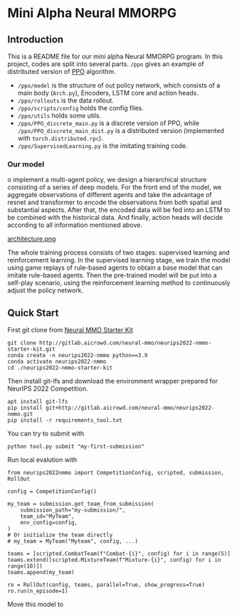 # Mini Alpha Neural MMORPG

## Introduction
This is a README file for our mini alpha Neural MMORPG program. In this project, codes are split into several parts. ```/ppo``` gives an example of distributed version of [PPO](https://arxiv.org/abs/1707.06347) algorithm. 

- ```/ppo/model``` is the structure of out policy network, which consists of a main body (```Arch.py```), Encoders, LSTM core and action heads.
- ```/ppo/rollouts``` is the data rollout.
- ```/ppo/scripts/config``` holds the config files.
- ```/ppo/utils``` holds some utils.
- ```/ppo/PPO_discrete_main.py``` is a discrete version of PPO, while ```/ppo/PPO_discrete_main_dist.py``` is a distributed version (implemented with ```torch.distributed.rpc```).
- ```/ppo/SupervisedLearning.py``` is the imitating training code.

### Our model
o implement a multi-agent policy, we design a hierarchical structure consisting of a series of deep
models. For the front end of the model, we aggregate observations of different agents and take the
advantage of resnet and transformer to encode the observations from both spatial and substantial
aspects. After that, the encoded data will be fed into an LSTM to be combined with the historical data.
And finally, action heads will decide according to all information mentioned above.

[architecture.png](architecture.png)

The whole training process consists of two stages: supervised learning and reinforcement learning. In
the supervised learning stage, we train the model using game replays of rule-based agents to obtain a
base model that can imitate rule-based agents. Then the pre-trained model will be put into a self-play
scenario, using the reinforcement learning method to continuously adjust the policy network.

## Quick Start

First git clone from [Neural MMO Starter Kit](https://gitlab.aicrowd.com/neural-mmo/neurips2022-nmmo-starter-kit)
```
git clone http://gitlab.aicrowd.com/neural-mmo/neurips2022-nmmo-starter-kit.git
conda create -n neurips2022-nmmo python==3.9
conda activate neurips2022-nmmo
cd ./neurips2022-nmmo-starter-kit
```

Then install git-lfs and download the environment wrapper prepared for NeurIPS 2022 Competition.
```
apt install git-lfs
pip install git+http://gitlab.aicrowd.com/neural-mmo/neurips2022-nmmo.git
pip install -r requirements_tool.txt
```

You can try to submit with
```
python tool.py submit "my-first-submission"
```

Run local evalution with
```
from neurips2022nmmo import CompetitionConfig, scripted, submission, RollOut

config = CompetitionConfig()

my_team = submission.get_team_from_submission(
    submission_path="my-submission/",
    team_id="MyTeam",
    env_config=config,
)
# Or initialize the team directly
# my_team = MyTeam("Myteam", config, ...)

teams = [scripted.CombatTeam(f"Combat-{i}", config) for i in range(5)]
teams.extend([scripted.MixtureTeam(f"Mixture-{i}", config) for i in range(10)])
teams.append(my_team)

ro = RollOut(config, teams, parallel=True, show_progress=True)
ro.run(n_episode=1)
```

Move this model to 

